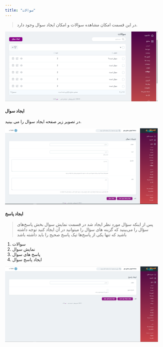 ```yaml
---
title: "سوالات"
---
```

> در این قسمت امکان مشاهده سوالات و امکان ایجاد سوال وجود دارد.

![](soal11.png)

#### ایجاد سوال 
در تصویر زیر صفحه ایجاد سوال را می بینید.

![](soal1.png)

#### ایجاد پاسخ 
> پس از اینکه سؤال مورد نظر ایجاد شد در قسمت نمایش سوال بخش پاسخ‌های سؤال را می‌بینید که گزینه های سؤال را میتوانید در آن ایجاد کنید 
توجه داشته باشید که تنها یکی از پاسخ‌ها تیک پاسخ صحیح را باید داشته باشد
1. سوالات
2. نمایش سوال
3. پاسخ های سوال
4. ایجاد پاسخ سوال

![](soal2.png)
